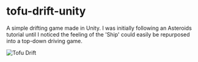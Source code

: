 # tofu-drift-unity

A simple drifting game made in Unity. 
I was initially following an Asteroids tutorial until I noticed the feeling of the 'Ship' could easily be repurposed into a top-down driving game.

![Tofu Drift](https://imgur.com/xc41PYF.gif)
